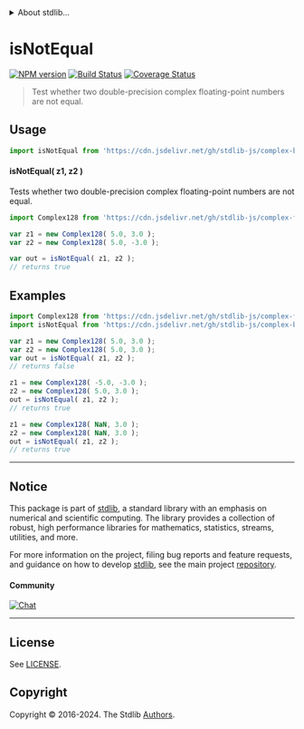 <!--

@license Apache-2.0

Copyright (c) 2024 The Stdlib Authors.

Licensed under the Apache License, Version 2.0 (the "License");
you may not use this file except in compliance with the License.
You may obtain a copy of the License at

   http://www.apache.org/licenses/LICENSE-2.0

Unless required by applicable law or agreed to in writing, software
distributed under the License is distributed on an "AS IS" BASIS,
WITHOUT WARRANTIES OR CONDITIONS OF ANY KIND, either express or implied.
See the License for the specific language governing permissions and
limitations under the License.

-->


<details>
  <summary>
    About stdlib...
  </summary>
  <p>We believe in a future in which the web is a preferred environment for numerical computation. To help realize this future, we've built stdlib. stdlib is a standard library, with an emphasis on numerical and scientific computation, written in JavaScript (and C) for execution in browsers and in Node.js.</p>
  <p>The library is fully decomposable, being architected in such a way that you can swap out and mix and match APIs and functionality to cater to your exact preferences and use cases.</p>
  <p>When you use stdlib, you can be absolutely certain that you are using the most thorough, rigorous, well-written, studied, documented, tested, measured, and high-quality code out there.</p>
  <p>To join us in bringing numerical computing to the web, get started by checking us out on <a href="https://github.com/stdlib-js/stdlib">GitHub</a>, and please consider <a href="https://opencollective.com/stdlib">financially supporting stdlib</a>. We greatly appreciate your continued support!</p>
</details>

# isNotEqual

[![NPM version][npm-image]][npm-url] [![Build Status][test-image]][test-url] [![Coverage Status][coverage-image]][coverage-url] <!-- [![dependencies][dependencies-image]][dependencies-url] -->

> Test whether two double-precision complex floating-point numbers are not equal.

<!-- Section to include introductory text. Make sure to keep an empty line after the intro `section` element and another before the `/section` close. -->

<section class="intro">

</section>

<!-- /.intro -->

<!-- Package usage documentation. -->



<section class="usage">

## Usage

```javascript
import isNotEqual from 'https://cdn.jsdelivr.net/gh/stdlib-js/complex-base-assert-is-not-equal@v0.2.0-deno/mod.js';
```

#### isNotEqual( z1, z2 )

Tests whether two double-precision complex floating-point numbers are not equal.

```javascript
import Complex128 from 'https://cdn.jsdelivr.net/gh/stdlib-js/complex-float64@deno/mod.js';

var z1 = new Complex128( 5.0, 3.0 );
var z2 = new Complex128( 5.0, -3.0 );

var out = isNotEqual( z1, z2 );
// returns true
```

</section>

<!-- /.usage -->

<!-- Package usage notes. Make sure to keep an empty line after the `section` element and another before the `/section` close. -->

<section class="notes">

</section>

<!-- /.notes -->

<!-- Package usage examples. -->

<section class="examples">

## Examples

<!-- eslint no-undef: "error" -->

```javascript
import Complex128 from 'https://cdn.jsdelivr.net/gh/stdlib-js/complex-float64@deno/mod.js';
import isNotEqual from 'https://cdn.jsdelivr.net/gh/stdlib-js/complex-base-assert-is-not-equal@v0.2.0-deno/mod.js';

var z1 = new Complex128( 5.0, 3.0 );
var z2 = new Complex128( 5.0, 3.0 );
var out = isNotEqual( z1, z2 );
// returns false

z1 = new Complex128( -5.0, -3.0 );
z2 = new Complex128( 5.0, 3.0 );
out = isNotEqual( z1, z2 );
// returns true

z1 = new Complex128( NaN, 3.0 );
z2 = new Complex128( NaN, 3.0 );
out = isNotEqual( z1, z2 );
// returns true
```

</section>

<!-- /.examples -->

<!-- C interface documentation. -->



<!-- Section to include cited references. If references are included, add a horizontal rule *before* the section. Make sure to keep an empty line after the `section` element and another before the `/section` close. -->

<section class="references">

</section>

<!-- /.references -->

<!-- Section for related `stdlib` packages. Do not manually edit this section, as it is automatically populated. -->

<section class="related">

</section>

<!-- /.related -->

<!-- Section for all links. Make sure to keep an empty line after the `section` element and another before the `/section` close. -->


<section class="main-repo" >

* * *

## Notice

This package is part of [stdlib][stdlib], a standard library with an emphasis on numerical and scientific computing. The library provides a collection of robust, high performance libraries for mathematics, statistics, streams, utilities, and more.

For more information on the project, filing bug reports and feature requests, and guidance on how to develop [stdlib][stdlib], see the main project [repository][stdlib].

#### Community

[![Chat][chat-image]][chat-url]

---

## License

See [LICENSE][stdlib-license].


## Copyright

Copyright &copy; 2016-2024. The Stdlib [Authors][stdlib-authors].

</section>

<!-- /.stdlib -->

<!-- Section for all links. Make sure to keep an empty line after the `section` element and another before the `/section` close. -->

<section class="links">

[npm-image]: http://img.shields.io/npm/v/@stdlib/complex-base-assert-is-not-equal.svg
[npm-url]: https://npmjs.org/package/@stdlib/complex-base-assert-is-not-equal

[test-image]: https://github.com/stdlib-js/complex-base-assert-is-not-equal/actions/workflows/test.yml/badge.svg?branch=v0.2.0
[test-url]: https://github.com/stdlib-js/complex-base-assert-is-not-equal/actions/workflows/test.yml?query=branch:v0.2.0

[coverage-image]: https://img.shields.io/codecov/c/github/stdlib-js/complex-base-assert-is-not-equal/main.svg
[coverage-url]: https://codecov.io/github/stdlib-js/complex-base-assert-is-not-equal?branch=main

<!--

[dependencies-image]: https://img.shields.io/david/stdlib-js/complex-base-assert-is-not-equal.svg
[dependencies-url]: https://david-dm.org/stdlib-js/complex-base-assert-is-not-equal/main

-->

[chat-image]: https://img.shields.io/gitter/room/stdlib-js/stdlib.svg
[chat-url]: https://app.gitter.im/#/room/#stdlib-js_stdlib:gitter.im

[stdlib]: https://github.com/stdlib-js/stdlib

[stdlib-authors]: https://github.com/stdlib-js/stdlib/graphs/contributors

[umd]: https://github.com/umdjs/umd
[es-module]: https://developer.mozilla.org/en-US/docs/Web/JavaScript/Guide/Modules

[deno-url]: https://github.com/stdlib-js/complex-base-assert-is-not-equal/tree/deno
[deno-readme]: https://github.com/stdlib-js/complex-base-assert-is-not-equal/blob/deno/README.md
[umd-url]: https://github.com/stdlib-js/complex-base-assert-is-not-equal/tree/umd
[umd-readme]: https://github.com/stdlib-js/complex-base-assert-is-not-equal/blob/umd/README.md
[esm-url]: https://github.com/stdlib-js/complex-base-assert-is-not-equal/tree/esm
[esm-readme]: https://github.com/stdlib-js/complex-base-assert-is-not-equal/blob/esm/README.md
[branches-url]: https://github.com/stdlib-js/complex-base-assert-is-not-equal/blob/main/branches.md

[stdlib-license]: https://raw.githubusercontent.com/stdlib-js/complex-base-assert-is-not-equal/main/LICENSE

</section>

<!-- /.links -->
